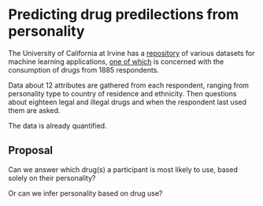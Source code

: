 # Predicting drug predilections from personality

The University of California at Irvine has a [repository](http://archive.ics.uci.edu/ml/datasets.php) of various datasets for machine learning applications, [one of which](http://archive.ics.uci.edu/ml/datasets/Drug+consumption+%28quantified%29#) is concerned with the consumption of drugs from 1885 respondents. 

Data about 12 attributes are gathered from each respondent, ranging from personality type to country of residence and ethnicity. Then questions about eighteen legal and illegal drugs and when the respondent last used them are asked.

The data is already quantified.

## Proposal

Can we answer which drug(s) a participant is most likely to use, based solely on their personality?

Or can we infer personality based on drug use?
